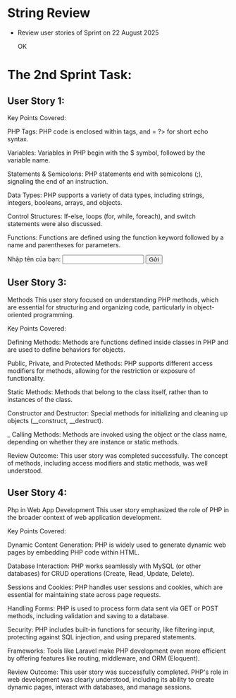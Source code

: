 # String Review
+ Review user stories of Sprint on 22 August 2025

  OK
# The 2nd Sprint Task:
## User Story 1:
Key Points Covered:

PHP Tags: PHP code is enclosed within tags, and = ?> for short echo syntax.

Variables: Variables in PHP begin with the $ symbol, followed by the variable name.

Statements & Semicolons: PHP statements end with semicolons (;), signaling the end of an instruction.

Data Types: PHP supports a variety of data types, including strings, integers, booleans, arrays, and objects.

Control Structures: If-else, loops (for, while, foreach), and switch statements were also discussed.

Functions: Functions are defined using the function keyword followed by a name and parentheses for parameters.

<?php
$say = "hello";

Example:

<?php

namespace App\Http\Controllers;

 use Illuminate\Http\Request;

class testController extends Controller
{
    public function index(){

        $Duong = "Hello world";
        echo $Duong;
    return view('testView');
    }
    
}
Review Outcome: The user story was successfully completed. All the key elements of PHP syntax were clearly understood, including variables, operators, loops, and control structures. php Syntax.
# Test Environment.
## User Story 2:

php programming Control The goal of this user story was to explore how PHP manages program flow, including loops, conditional statements, and function control.

Key Points Covered:

If Statements: Used to execute code based on conditions.

Switch Case: A control structure that allows multi-way branching.

Loops: Loops like for, while, and foreach were explored to execute repetitive tasks.

Break & Continue: These keywords allow control over the flow of loops, with break exiting the loop and continue skipping to the next iteration.

Function Calls: Functions were discussed as a method for breaking up code into reusable pieces, with the return statement used to output values.

Review Outcome: The task was completed successfully. All concepts related to control structures in PHP were covered effectively, and understanding of how to manage control flow in PHP was demonstrated.

<?php
if ($_SERVER["REQUEST_METHOD"] == "POST") {
    $name = $_POST["name"];
    echo "Xin chào, " . htmlspecialchars($name) . "!";
}
?>

<form method="post">
    Nhập tên của bạn: <input type="text" name="name">
    <input type="submit" value="Gửi">
</form>

## User Story 3:
Methods This user story focused on understanding PHP methods, which are essential for structuring and organizing code, particularly in object-oriented programming.

Key Points Covered:

Defining Methods: Methods are functions defined inside classes in PHP and are used to define behaviors for objects.

Public, Private, and Protected Methods: PHP supports different access modifiers for methods, allowing for the restriction or exposure of functionality.

Static Methods: Methods that belong to the class itself, rather than to instances of the class.

Constructor and Destructor: Special methods for initializing and cleaning up objects (__construct, __destruct).

_ Calling Methods: Methods are invoked using the object or the class name, depending on whether they are instance or static methods.

Review Outcome: This user story was completed successfully. The concept of methods, including access modifiers and static methods, was well understood.

## User Story 4:
Php in Web App Development This user story emphasized the role of PHP in the broader context of web application development.

Key Points Covered:

Dynamic Content Generation: PHP is widely used to generate dynamic web pages by embedding PHP code within HTML.

Database Interaction: PHP works seamlessly with MySQL (or other databases) for CRUD operations (Create, Read, Update, Delete).

Sessions and Cookies: PHP handles user sessions and cookies, which are essential for maintaining state across page requests.

Handling Forms: PHP is used to process form data sent via GET or POST methods, including validation and saving to a database.

Security: PHP includes built-in functions for security, like filtering input, protecting against SQL injection, and using prepared statements.

Frameworks: Tools like Laravel make PHP development even more efficient by offering features like routing, middleware, and ORM (Eloquent).

Review Outcome: This user story was successfully completed. PHP's role in web development was clearly understood, including its ability to create dynamic pages, interact with databases, and manage sessions.
